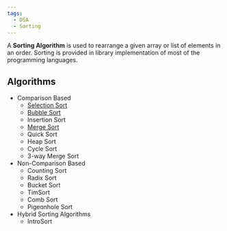 ```yaml
---
tags:
  - DSA
  - Sorting
---
```

A **Sorting Algorithm** is used to rearrange a given array or list of elements in an order. Sorting is provided in library implementation of most of the programming languages.
## Algorithms
- Comparison Based
	- [Selection Sort](Selection%20Sort/Selection%20Sort.md)
	- [Bubble Sort](Bubble%20Sort/Bubble%20Sort.md)
	- Insertion Sort
	- [Merge Sort](Merge%20Sort/Merge%20Sort.md)
	- Quick Sort
	- Heap Sort
	- Cycle Sort
	- 3-way Merge Sort
- Non-Comparison Based
	- Counting Sort
	- Radix Sort
	- Bucket Sort
	- TimSort
	- Comb Sort
	- Pigeonhole Sort
- Hybrid Sorting Algorithms
	- IntroSort